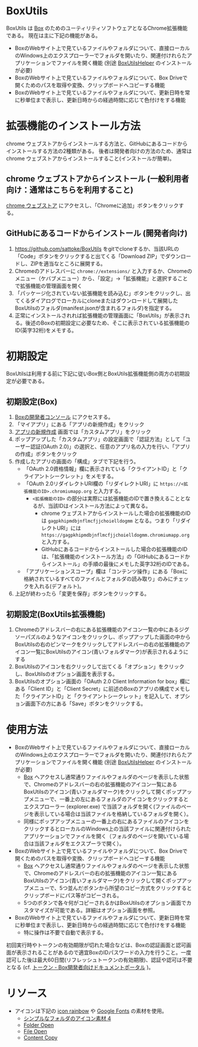 # BoxUtils
BoxUtils は [Box](https://www.box.com/) のためのユーティリティソフトウェアとなるChrome拡張機能である。
現在は主に下記の機能がある。

- BoxのWebサイト上で見ているファイルやフォルダについて、直接ローカルのWindows上のエクスプローラーでフォルダを開いたり、関連付けれらたアプリケーションでファイルを開く機能 (別途 [BoxUtilsHelper](https://github.com/sattoke/BoxUtilsHelper) のインストールが必要)
- BoxのWebサイト上で見ているファイルやフォルダについて、Box Driveで開くためのパスを取得や変換、クリップボードへコピーする機能
- BoxのWebサイト上で見ているファイルやフォルダについて、更新日時を常に秒単位まで表示し、更新日時からの経過時間に応じて色付けをする機能

# 拡張機能のインストール方法
chrome ウェブストアからインストールする方法と、GitHubにあるコードからインストールする方法の2種類がある。
後者は開発者向けの方法のため、通常はchrome ウェブストアからインストールすること(インストールが簡単)。

## chrome ウェブストアからインストール (一般利用者向け：通常はこちらを利用すること)
[chrome ウェブストア](https://chrome.google.com/webstore/detail/boxutils/gagpkhipmdbjnflmcfjjchoielldogmm) にアクセスし、「Chromeに追加」ボタンをクリックする。

## GitHubにあるコードからインストール (開発者向け)
1. https://github.com/sattoke/BoxUtils をgitでcloneするか、当該URLの「Code」ボタンをクリックすると出てくる「Download ZIP」でダウンロードし、ZIPを適当なところに展開する。
1. Chromeのアドレスバーに `chrome://extensions/` と入力するか、Chromeのメニュー（ケバブメニュー）から、「設定」→「拡張機能」と選択することで拡張機能の管理画面を開く
1. 「パッケージ化されていない拡張機能を読み込む」ボタンをクリックし、出てくるダイアログでローカルにcloneまたはダウンロードして展開したBoxUtilsのフォルダ(manifest.jsonが含まれるフォルダ)を指定する。
1. 正常にインストールされれば拡張機能の管理画面に「BoxUtils」が表示される。後述のBoxの初期設定に必要なため、そこに表示されている拡張機能のID(英字32桁)をメモする。

# 初期設定
BoxUtilsは利用する前に下記に従いBox側とBoxUtils拡張機能側の両方の初期設定が必要である。

## 初期設定(Box)
1. [Boxの開発者コンソール](https://app.box.com/developers/console) にアクセスする。
1. 「マイアプリ」にある「アプリの新規作成」をクリック
1. [アプリの新規作成](https://app.box.com/developers/console/newapp) 画面では「カスタムアプリ」をクリック
1. ポップアップした「カスタムアプリ」の設定画面で「認証方法」として「ユーザー認証(OAuth 2.0)」の選択と、任意のアプリ名の入力を行い、「アプリの作成」ボタンをクリック
1. 作成したアプリの画面の「構成」タブで下記を行う。
   - 「OAuth 2.0資格情報」欄に表示されている「クライアントID」と「クライアントシークレット」をメモする。
   - 「OAuth 2.0リダイレクトURI欄の「リダイレクトURI」に `https://<拡張機能のID>.chromiumapp.org` と入力する。
     - `<拡張機能のID>` の部分は実際には拡張機能のIDで置き換えることとなるが、当該IDはインストール方法によって異なる。
       - chrome ウェブストアからインストールした場合の拡張機能のIDは `gagpkhipmdbjnflmcfjjchoielldogmm` となる。つまり「リダイレクトURI」には `https://gagpkhipmdbjnflmcfjjchoielldogmm.chromiumapp.org` と入力する。
       - GitHubにあるコードからインストールした場合の拡張機能のIDは、「拡張機能のインストール方法」の「GitHubにあるコードからインストール」の手順の最後にメモした英字32桁のIDである。
   - 「アプリケーションスコープ」欄は「コンテンツ操作」にある「Boxに格納されているすべてのファイルとフォルダの読み取り」のみにチェックを入れる(デフォルト)。
1. 上記が終わったら「変更を保存」ボタンをクリックする。

## 初期設定(BoxUtils拡張機能)

1. Chromeのアドレスバーの右にある拡張機能のアイコン一覧の中にあるジグソーパズルのようなアイコンをクリックし、ポップアップした画面の中からBoxUtilsの右のピンマークをクリックしてアドレスバーの右の拡張機能のアイコン一覧にBoxUtilsのアイコン(青いフォルダマーク)が表示されるようにする
1. BoxUtilsのアイコンを右クリックして出てくる「オプション」をクリックし、BoxUtilsのオプション画面を表示する。
1. BoxUtilsのオプション画面の「OAuth 2.0 Client Information for box」欄にある「Client ID」と「Client Secret」に前述のBoxのアプリの構成でメモした「クライアントID」と「クライアントシークレット」を記入して、オプション画面下の方にある「Save」ボタンをクリックする。

# 使用方法
- BoxのWebサイト上で見ているファイルやフォルダについて、直接ローカルのWindows上のエクスプローラーでフォルダを開いたり、関連付けれらたアプリケーションでファイルを開く機能 (別途 [BoxUtilsHelper](https://github.com/sattoke/BoxUtilsHelper) のインストールが必要)
  - [Box](https://www.box.com/) へアクセスし通常通りファイルやフォルダのページを表示した状態で、Chromeのアドレスバーの右の拡張機能のアイコン一覧にあるBoxUtilsのアイコン(青いフォルダマーク)をクリックして開くポップアップメニューで、一番上の左にあるフォルダのアイコンをクリックするとエクスプローラー (explorer.exe) で当該フォルダを開く(ファイルのページを表示している場合は当該ファイルを格納しているフォルダを開く）。
  - 同様にポップアップメニューの一番上の右にあるファイルのアイコンをクリックするとローカルのWindows上の当該ファイルに関連付けられたアプリケーションでファイルを開く（フォルダのページを開いている場合は当該フォルダをエクスプーラで開く）。
- BoxのWebサイト上で見ているファイルやフォルダについて、Box Driveで開くためのパスを取得や変換、クリップボードへコピーする機能
  - [Box](https://www.box.com/) へアクセスし通常通りファイルやフォルダのページを表示した状態で、Chromeのアドレスバーの右の拡張機能のアイコン一覧にあるBoxUtilsのアイコン(青いフォルダマーク)をクリックして開くポップアップメニューで、5つ並んだボタンから所望のコピー方式をクリックするとクリップボードにパス等がコピーされる。
  - 5つのボタンで各々何がコピーされるかはBoxUtilsのオプション画面でカスタマイズが可能である。詳細はオプション画面を参照。
- BoxのWebサイト上で見ているファイルやフォルダについて、更新日時を常に秒単位まで表示し、更新日時からの経過時間に応じて色付けをする機能
  - 特に操作は不要で自動で表示する。

初回実行時やトークンの有効期限が切れた場合などは、Boxの認証画面と認可画面が表示されることがあるので適宜BoxのIDパスワードの入力を行うこと。一度認可した後は最大60日間(リフレッシュトークンの有効期限)、認証や認可は不要となる (cf. [トークン - Box開発者向けドキュメントポータル](https://ja.developer.box.com/guides/authentication/tokens/) )。


# リソース
- アイコンは下記の [icon rainbow](https://icon-rainbow.com/) や [Google Fonts](https://fonts.google.com/) の素材を使用。
  - [シンプルなフォルダのアイコン素材 4](https://icon-rainbow.com/%e3%82%b7%e3%83%b3%e3%83%97%e3%83%ab%e3%81%aa%e3%83%95%e3%82%a9%e3%83%ab%e3%83%80%e3%81%ae%e3%82%a2%e3%82%a4%e3%82%b3%e3%83%b3%e7%b4%a0%e6%9d%90-4/)
  - [Folder Open](https://fonts.google.com/icons?icon.query=folder+open&icon.style=Rounded)
  - [File Open](https://fonts.google.com/icons?icon.query=file+open&icon.style=Rounded)
  - [Content Copy](https://fonts.google.com/icons?icon.query=content+copy&icon.style=Rounded)
